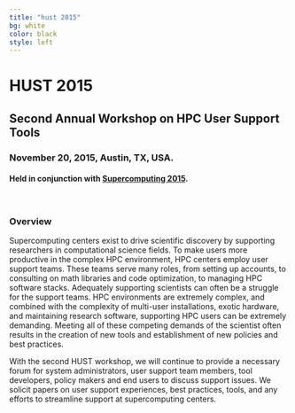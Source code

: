 ```yaml
---
title: "hust 2015"
bg: white
color: black
style: left
---
```


# HUST 2015

<p style='text-align:center;'>
  <span class="fa-stack subtlecircle" style="font-size:100px; background:rgba(0,128,0,0.1)">
    <i class="fa fa-circle fa-stack-2x text-white"></i>
    <i class="fa fa-server fa-stack-1x text-green"></i>
  </span>
</p>

## Second Annual Workshop on HPC User Support Tools


### November 20, 2015, Austin, TX, USA.

#### <!-- In cooperation with [SIGHPC](http://www.sighpc.org).--> Held in conjunction with [Supercomputing 2015](https://sc15.supercomputing.org).

<br/>

### Overview

Supercomputing centers exist to drive scientific discovery by
supporting researchers in computational science fields.  To make users
more productive in the complex HPC environment, HPC centers employ
user support teams.  These teams serve many roles, from setting up
accounts, to consulting on math libraries and code optimization, to
managing HPC software stacks.  Adequately supporting scientists can
often be a struggle for the support teams.  HPC environments are
extremely complex, and combined with the complexity of multi-user
installations, exotic hardware, and maintaining research software,
supporting HPC users can be extremely demanding.  Meeting all of these
competing demands of the scientist often results in the creation of
new tools and establishment of new policies and best practices.

With the second HUST workshop, we will continue to provide a necessary
forum for system administrators, user support team members, tool
developers, policy makers and end users to discuss support issues.  We
solicit papers on user support experiences, best practices, tools, and
any efforts to streamline support at supercomputing centers.
